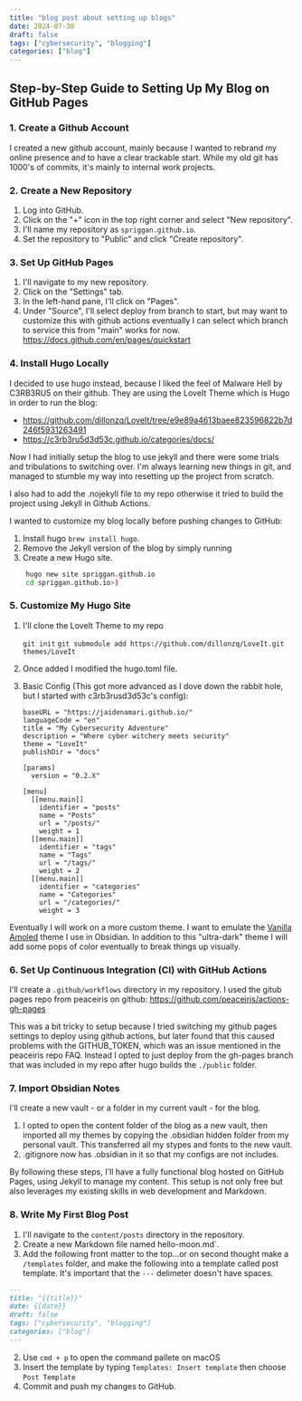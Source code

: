 ```yaml
---
title: "blog post about setting up blogs"
date: 2024-07-30
draft: false
tags: ["cybersecurity", "blogging"]
categories: ["blog"]
---
```


## Step-by-Step Guide to Setting Up My Blog on GitHub Pages

### 1. Create a Github Account

I created a new github account, mainly because I wanted to rebrand my online presence and to have a clear trackable start. While my old git has 1000's of commits, it's mainly to internal work projects. 

### 2. Create a New Repository

1. Log into GitHub.
2. Click on the "+" icon in the top right corner and select "New repository".
3. I'll name my repository as `spriggan.github.io`.
4. Set the repository to "Public" and click "Create repository".

### 3. Set Up GitHub Pages

1. I'll navigate to my new repository.
2. Click on the "Settings" tab.
3. In the left-hand pane, I'll click on "Pages".
4. Under "Source", I'll select deploy from branch to start, but may want to customize this with github actions eventually I can select which branch to service this from "main" works for now.
https://docs.github.com/en/pages/quickstart

### 4. Install Hugo Locally

I decided to use hugo instead, because I liked the feel of Malware Hell by C3RB3RU5 on their github. They are using the LoveIt Theme which is Hugo in order to run the blog:
- https://github.com/dillonzq/LoveIt/tree/e9e89a4613baee823596822b7d246f5931263491
- https://c3rb3ru5d3d53c.github.io/categories/docs/

Now I had initially setup the blog to use jekyll and there were some trials and tribulations to switching over. I'm always learning new things in git, and managed to stumble my way into resetting up the project from scratch.

I also had to add the .nojekyll file to my repo otherwise it tried to build the project using Jekyll in Github Actions.

I wanted to customize my blog locally before pushing changes to GitHub:

1. Install hugo `brew install hugo`.
2. Remove the Jekyll version of the blog by simply running
3. Create a new Hugo site.
```bash
	hugo new site spriggan.github.io
	cd spriggan.github.io>)
```


### 5. Customize My Hugo Site

1. I'll clone the LoveIt Theme to my repo
    
    `git init`
    `git submodule add https://github.com/dillonzq/LoveIt.git themes/LoveIt`
    

2. Once added I modified the hugo.toml file.
3. Basic Config (This got more advanced as I dove down the rabbit hole, but I started with c3rb3rusd3d53c's config):
	```
	baseURL = "https://jaidenamari.github.io/"  
	languageCode = "en"  
	title = "My Cybersecurity Adventure"  
	description = "Where cyber witchery meets security"  
	theme = "LoveIt"  
	publishDir = "docs"  
	  
	[params]  
	  version = "0.2.X"  
	  
	[menu]  
	  [[menu.main]]  
	    identifier = "posts"  
	    name = "Posts"  
	    url = "/posts/"  
	    weight = 1  
	  [[menu.main]]  
	    identifier = "tags"  
	    name = "Tags"  
	    url = "/tags/"  
	    weight = 2  
	  [[menu.main]]  
	    identifier = "categories"  
	    name = "Categories"  
	    url = "/categories/"  
	    weight = 3
	```

Eventually I will work on a more custom theme. I want to emulate the [Vanilla Amoled](https://github.com/SakuraIsayeki/vanilla-amoled-theme)  theme I use in Obsidian. In addition to this "ultra-dark" theme I will add some pops of color eventually to break things up visually. 
### 6. Set Up Continuous Integration (CI) with GitHub Actions

I'll create a `.github/workflows` directory in my repository. I used the gitub pages repo from peaceiris on github: https://github.com/peaceiris/actions-gh-pages 

This was a bit tricky to setup because I tried switching my github pages settings to deploy using github actions, but later found that this caused problems with the GITHUB_TOKEN, which was an issue mentioned in the peaceiris repo FAQ. Instead I opted to just deploy from the gh-pages branch that was included in my repo after hugo builds the `./public` folder.

### 7. Import Obsidian Notes

I'll create a new vault - or a folder in my current vault - for the blog.

1. I opted to open the content folder of the blog as a new vault, then imported all my themes by copying the .obsidian hidden folder from my personal vault. This transferred all my stypes and fonts to the new vault. 
2. .gitignore now has .obsidian in it so that my configs are not includes.

By following these steps, I'll have a fully functional blog hosted on GitHub Pages, using Jekyll to manage my content. This setup is not only free but also leverages my existing skills in web development and Markdown.

### 8. Write My First Blog Post

1. I'll navigate to the `content/posts` directory in the repository.
2. Create a new Markdown file named hello-moon.md`.
3. Add the following front matter to the top...or on second thought make a `/templates` folder, and make the following into a template called post template. It's important that the `---` delimeter doesn't have spaces.
    
```markdown
---
title: "{{title}}"
date: {{date}}
draft: false
tags: ["cybersecurity", "blogging"]
categories: ["blog"]
---
```
    

2. Use `cmd + p` to open the command pallete on macOS
3. Insert the template by typing `Templates: Insert template` then choose `Post Template`
4. Commit and push my changes to GitHub.